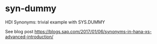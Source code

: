 # syn-dummy
HDI Synonyms: trivial example with SYS.DUMMY

See blog post https://blogs.sap.com/2017/01/06/synonyms-in-hana-xs-advanced-introduction/

